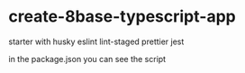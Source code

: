 # create-8base-typescript-app

starter with husky eslint lint-staged prettier jest

in the package.json you can see the script